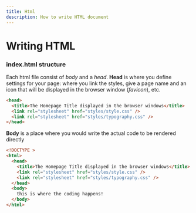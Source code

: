 ```yaml
---
title: Html
description: How to write HTML document
---
```


# Writing HTML

### index.html structure

Each html file consist of _body_ and a _head_.
**Head** is where you define settings for your page: where you link
the styles, give a page name and an icon that will be displayed in the
browser window (_favicon_), etc.

```html
<head>
  <title>The Homepage Title displayed in the browser windows</title>
  <link rel="stylesheet" href="styles/style.css" />
  <link rel="stylesheet" href="styles/typography.css" />
</head>
```

**Body** is a place where you would write the actual code to be
rendered directly

```html
<!DOCTYPE >
<html>
  <head>
    <title>The Homepage Title displayed in the browser windows</title>
    <link rel="stylesheet" href="styles/style.css" />
    <link rel="stylesheet" href="styles/typography.css" />
  </head>
  <body>
    this is where the coding happens!
  </body>
</html>
```
